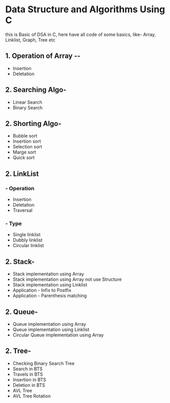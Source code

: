 # Data Structure and Algorithms Using C

this is Basic of DSA in C, here have all code of some basics, like- Array, Linklist, Graph, Tree etc

## 1. Operation of Array --

- Insertion
- Deletation

## 2. Searching Algo-

- Linear Search
- Binary Search

## 2. Shorting Algo-

- Bubble sort
- Insertion sort
- Selection sort
- Marge sort
- Quick sort

## 2. LinkList

### - Operation

- Insertion
- Deletation
- Traversal

### - Type

- Single linklist
- Dubbly linklist
- Circular linklist

## 2. Stack-

- Stack implementation using Array
- Stack implementation using Array not use Structure
- Stack implementation using Linklist
- Application - Infix to Postfix
- Application - Parenthesis matching

## 2. Queue-

- Queue implementation using Array
- Queue implementation using Linklist
- Circular Queue implementation using Array

## 2. Tree-

- Checking Binary Search Tree
- Search in BTS
- Travels in BTS
- Insertion in BTS
- Deletion in BTS
- AVL Tree
- AVL Tree Rotation
